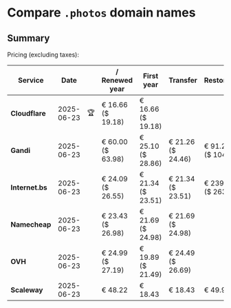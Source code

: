 # Compare `.photos` domain names

## Summary

Pricing (excluding taxes):

| Service | Date |  | / Renewed year | First year | Transfer | Restoration |
|--|--|--|--|--|--|--|
| **Cloudflare** | 2025-06-23 | 🏆 | € 16.66<br>($ 19.18) | € 16.66<br>($ 19.18) |  |  |
| **Gandi** | 2025-06-23 |  | € 60.00<br>($ 63.98) | € 25.10<br>($ 28.86) | € 21.26<br>($ 24.46) | € 91.22<br>($ 104.90) |
| **Internet.bs** | 2025-06-23 |  | € 24.09<br>($ 26.55) | € 21.34<br>($ 23.51) | € 21.34<br>($ 23.51) | € 239.39<br>($ 263.75) |
| **Namecheap** | 2025-06-23 |  | € 23.43<br>($ 26.98) | € 21.69<br>($ 24.98) | € 21.69<br>($ 24.98) |  |
| **OVH** | 2025-06-23 |  | € 24.99<br>($ 27.19) | € 19.89<br>($ 21.49) | € 24.49<br>($ 26.69) |  |
| **Scaleway** | 2025-06-23 |  | € 48.22 | € 18.43 | € 18.43 | € 49.99 |
